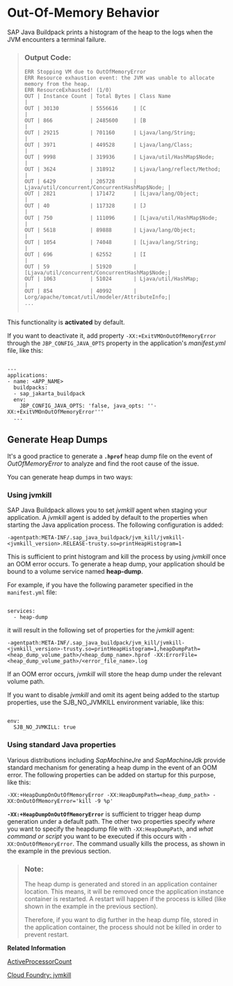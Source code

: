 <!-- loio588cfd95fbab41178c21ceefd916a311 -->

# Out-Of-Memory Behavior

SAP Java Buildpack prints a histogram of the heap to the logs when the JVM encounters a terminal failure.

> ### Output Code:  
> ```
> ERR Stopping VM due to OutOfMemoryError
> ERR Resource exhaustion event: the JVM was unable to allocate memory from the heap.
> ERR ResourceExhausted! (1/0)
> OUT | Instance Count | Total Bytes | Class Name                                    |
> OUT | 30130          | 5556616     | [C                                            |
> OUT | 866            | 2485600     | [B                                            |
> OUT | 29215          | 701160      | Ljava/lang/String;                            |
> OUT | 3971           | 449528      | Ljava/lang/Class;                             |
> OUT | 9998           | 319936      | Ljava/util/HashMap$Node;                      |
> OUT | 3624           | 318912      | Ljava/lang/reflect/Method;                    |
> OUT | 6429           | 205728      | Ljava/util/concurrent/ConcurrentHashMap$Node; |
> OUT | 2821           | 171472      | [Ljava/lang/Object;                           |
> OUT | 40             | 117328      | [J                                            |
> OUT | 750            | 111096      | [Ljava/util/HashMap$Node;                     |
> OUT | 5618           | 89888       | Ljava/lang/Object;                            |
> OUT | 1054           | 74048       | [Ljava/lang/String;                           |
> OUT | 696            | 62552       | [I                                            |
> OUT | 59             | 51920       | [Ljava/util/concurrent/ConcurrentHashMap$Node;|
> OUT | 1063           | 51024       | Ljava/util/HashMap;                           |
> OUT | 854            | 40992       | Lorg/apache/tomcat/util/modeler/AttributeInfo;|
> ...
>  
> 
> ```

This functionality is **activated** by default.

If you want to deactivate it, add property `-XX:+ExitVMOnOutOfMemoryError` through the `JBP_CONFIG_JAVA_OPTS` property in the application's *manifest.yml* file, like this:

```

---
applications:
- name: <APP_NAME>
  buildpacks:
  - sap_jakarta_buildpack
  env:
    JBP_CONFIG_JAVA_OPTS: 'false, java_opts: ''-XX:+ExitVMOnOutOfMemoryError'''
  ...
```



<a name="loio588cfd95fbab41178c21ceefd916a311__section_xcd_gky_3dc"/>

## Generate Heap Dumps

It's a good practice to generate a **`.hprof`** heap dump file on the event of *OutOfMemoryError* to analyze and find the root cause of the issue.

You can generate heap dumps in two ways:



### Using jvmkill

SAP Java Buildpack allows you to set *jvmkill* agent when staging your application. A *jvmkill* agent is added by default to the properties when starting the Java application process. The following configuration is added:

```
-agentpath:META-INF/.sap_java_buildpack/jvm_kill/jvmkill-<jvmkill_version>.RELEASE-trusty.so=printHeapHistogram=1
```

This is sufficient to print histogram and kill the process by using *jvmkill* once an OOM error occurs. To generate a heap dump, your application should be bound to a volume service named **heap-dump**.

For example, if you have the following parameter specified in the `manifest.yml` file:

```

services:
  - heap-dump
```

it will result in the following set of properties for the *jvmkill* agent:

```
-agentpath:META-INF/.sap_java_buildpack/jvm_kill/jvmkill-<jvmkill_version>-trusty.so=printHeapHistogram=1,heapDumpPath=<heap_dump_volume_path>/<heap_dump_name>.hprof -XX:ErrorFile=<heap_dump_volume_path>/<error_file_name>.log
```

If an OOM error occurs, *jvmkill* will store the heap dump under the relevant volume path.

If you want to disable *jvmkill* and omit its agent being added to the startup properties, use the SJB\_NO\_JVMKILL environment variable, like this:

```

env:
  SJB_NO_JVMKILL: true
```



### Using standard Java properties

Various distributions including *SapMachineJre* and *SapMachineJdk* provide standard mechanism for generating a heap dump in the event of an OOM error. The following properties can be added on startup for this purpose, like this:

```
-XX:+HeapDumpOnOutOfMemoryError -XX:HeapDumpPath=<heap_dump_path> -XX:OnOutOfMemoryError='kill -9 %p'
```

**`-XX:+HeapDumpOnOutOfMemoryError`** is sufficient to trigger heap dump generation under a default path. The other two properties specify *where* you want to specify the heapdump file with `-XX:HeapDumpPath`, and *what command or script* you want to be executed if this occurs with `-XX:OnOutOfMemoryError`. The command usually kills the process, as shown in the example in the previous section.

> ### Note:  
> The heap dump is generated and stored in an application container location. This means, it will be removed once the application instance container is restarted. A restart will happen if the process is killed \(like shown in the example in the previous section\).
> 
> Therefore, if you want to dig further in the heap dump file, stored in the application container, the process should not be killed in order to prevent restart.

**Related Information**  


[ActiveProcessorCount](activeprocessorcount-9013611.md "This JVM option overrides the number of CPUs which the virtual machine uses to calculate the size of thread pools for operations (such as garbage collection).")

[Cloud Foundry: jvmkill](https://github.com/cloudfoundry/jvmkill)

